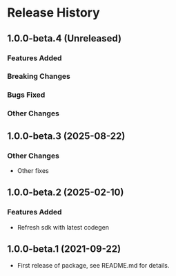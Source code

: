 # Release History

## 1.0.0-beta.4 (Unreleased)

### Features Added

### Breaking Changes

### Bugs Fixed

### Other Changes

## 1.0.0-beta.3 (2025-08-22)

### Other Changes

  - Other fixes

## 1.0.0-beta.2 (2025-02-10)

### Features Added

- Refresh sdk with latest codegen

## 1.0.0-beta.1 (2021-09-22)

- First release of package, see README.md for details.
